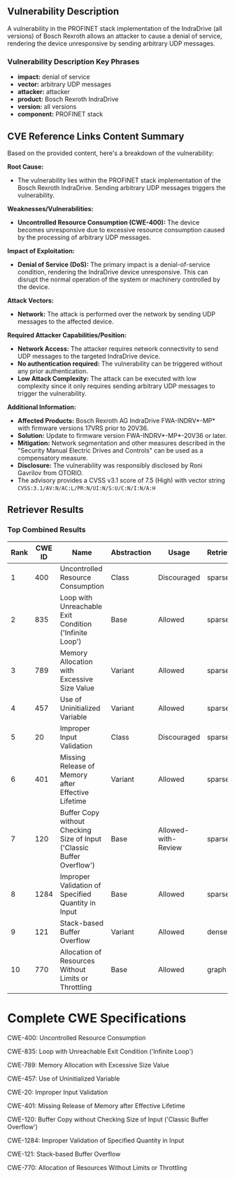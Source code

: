 ## Vulnerability Description
A vulnerability in the PROFINET stack implementation of the IndraDrive (all versions) of Bosch Rexroth allows an attacker to cause a denial of service, rendering the device unresponsive by sending arbitrary UDP messages.

### Vulnerability Description Key Phrases
- **impact:** denial of service
- **vector:** arbitrary UDP messages
- **attacker:** attacker
- **product:** Bosch Rexroth IndraDrive
- **version:** all versions
- **component:** PROFINET stack

## CVE Reference Links Content Summary
Based on the provided content, here's a breakdown of the vulnerability:

**Root Cause:**

*   The vulnerability lies within the PROFINET stack implementation of the Bosch Rexroth IndraDrive. Sending arbitrary UDP messages triggers the vulnerability.

**Weaknesses/Vulnerabilities:**

*   **Uncontrolled Resource Consumption (CWE-400):** The device becomes unresponsive due to excessive resource consumption caused by the processing of arbitrary UDP messages.

**Impact of Exploitation:**

*   **Denial of Service (DoS):** The primary impact is a denial-of-service condition, rendering the IndraDrive device unresponsive. This can disrupt the normal operation of the system or machinery controlled by the device.

**Attack Vectors:**

*   **Network:** The attack is performed over the network by sending UDP messages to the affected device.

**Required Attacker Capabilities/Position:**

*   **Network Access:** The attacker requires network connectivity to send UDP messages to the targeted IndraDrive device.
*   **No authentication required:** The vulnerability can be triggered without any prior authentication.
*   **Low Attack Complexity:** The attack can be executed with low complexity since it only requires sending arbitrary UDP messages to trigger the vulnerability.

**Additional Information:**

*   **Affected Products:** Bosch Rexroth AG IndraDrive FWA-INDRV\*-MP\* with firmware versions 17VRS prior to 20V36.
*   **Solution:** Update to firmware version FWA-INDRV\*-MP\*-20V36 or later.
*   **Mitigation:**  Network segmentation and other measures described in the "Security Manual Electric Drives and Controls" can be used as a compensatory measure.
*   **Disclosure:** The vulnerability was responsibly disclosed by Roni Gavrilov from OTORIO.
*   The advisory provides a CVSS v3.1 score of 7.5 (High) with vector string `CVSS:3.1/AV:N/AC:L/PR:N/UI:N/S:U/C:N/I:N/A:H`

## Retriever Results

### Top Combined Results

| Rank | CWE ID | Name | Abstraction | Usage  | Retrievers | Individual Scores |
|------|--------|------|-------------|-------|------------|-------------------|
| 1 | 400 | Uncontrolled Resource Consumption | Class | Discouraged | sparse | 0.072 |
| 2 | 835 | Loop with Unreachable Exit Condition ('Infinite Loop') | Base | Allowed | sparse | 0.069 |
| 3 | 789 | Memory Allocation with Excessive Size Value | Variant | Allowed | sparse | 0.069 |
| 4 | 457 | Use of Uninitialized Variable | Variant | Allowed | sparse | 0.067 |
| 5 | 20 | Improper Input Validation | Class | Discouraged | sparse | 0.066 |
| 6 | 401 | Missing Release of Memory after Effective Lifetime | Variant | Allowed | sparse | 0.066 |
| 7 | 120 | Buffer Copy without Checking Size of Input ('Classic Buffer Overflow') | Base | Allowed-with-Review | sparse | 0.066 |
| 8 | 1284 | Improper Validation of Specified Quantity in Input | Base | Allowed | sparse | 0.066 |
| 9 | 121 | Stack-based Buffer Overflow | Variant | Allowed | dense | 0.504 |
| 10 | 770 | Allocation of Resources Without Limits or Throttling | Base | Allowed | graph | 0.003 |



# Complete CWE Specifications

CWE-400: Uncontrolled Resource Consumption

CWE-835: Loop with Unreachable Exit Condition ('Infinite Loop')

CWE-789: Memory Allocation with Excessive Size Value

CWE-457: Use of Uninitialized Variable

CWE-20: Improper Input Validation

CWE-401: Missing Release of Memory after Effective Lifetime

CWE-120: Buffer Copy without Checking Size of Input ('Classic Buffer Overflow')

CWE-1284: Improper Validation of Specified Quantity in Input

CWE-121: Stack-based Buffer Overflow

CWE-770: Allocation of Resources Without Limits or Throttling
